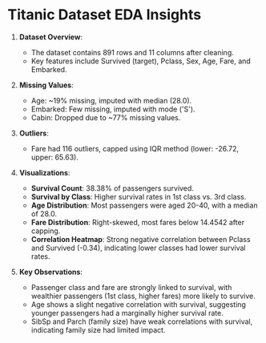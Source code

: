 
# Titanic Dataset EDA Insights

1. **Dataset Overview**:
   - The dataset contains 891 rows and 11 columns after cleaning.
   - Key features include Survived (target), Pclass, Sex, Age, Fare, and Embarked.

2. **Missing Values**:
   - Age: ~19% missing, imputed with median (28.0).
   - Embarked: Few missing, imputed with mode ('S').
   - Cabin: Dropped due to ~77% missing values.

3. **Outliers**:
   - Fare had 116 outliers, capped using IQR method (lower: -26.72, upper: 65.63).

4. **Visualizations**:
   - **Survival Count**: 38.38% of passengers survived.
   - **Survival by Class**: Higher survival rates in 1st class vs. 3rd class.
   - **Age Distribution**: Most passengers were aged 20-40, with a median of 28.0.
   - **Fare Distribution**: Right-skewed, most fares below 14.4542 after capping.
   - **Correlation Heatmap**: Strong negative correlation between Pclass and Survived (-0.34), indicating lower classes had lower survival rates.

5. **Key Observations**:
   - Passenger class and fare are strongly linked to survival, with wealthier passengers (1st class, higher fares) more likely to survive.
   - Age shows a slight negative correlation with survival, suggesting younger passengers had a marginally higher survival rate.
   - SibSp and Parch (family size) have weak correlations with survival, indicating family size had limited impact.

